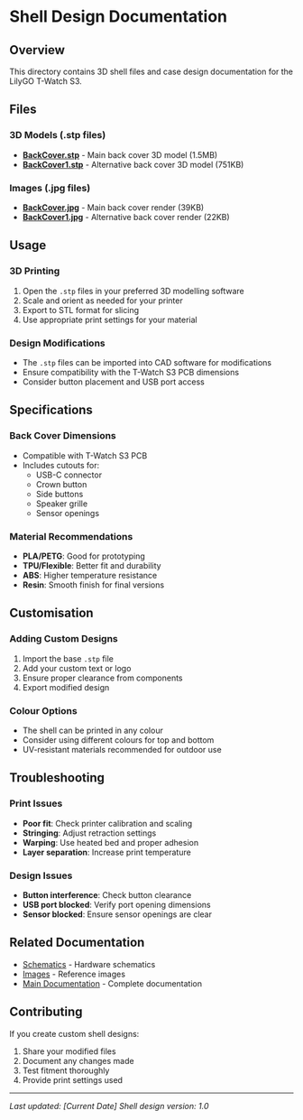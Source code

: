 # Shell Design Documentation

## Overview
This directory contains 3D shell files and case design documentation for the LilyGO T-Watch S3.

## Files

### 3D Models (.stp files)
- **[BackCover.stp](BackCover.stp)** - Main back cover 3D model (1.5MB)
- **[BackCover1.stp](BackCover1.stp)** - Alternative back cover 3D model (751KB)

### Images (.jpg files)
- **[BackCover.jpg](BackCover.jpg)** - Main back cover render (39KB)
- **[BackCover1.jpg](BackCover1.jpg)** - Alternative back cover render (22KB)

## Usage

### 3D Printing
1. Open the `.stp` files in your preferred 3D modelling software
2. Scale and orient as needed for your printer
3. Export to STL format for slicing
4. Use appropriate print settings for your material

### Design Modifications
- The `.stp` files can be imported into CAD software for modifications
- Ensure compatibility with the T-Watch S3 PCB dimensions
- Consider button placement and USB port access

## Specifications

### Back Cover Dimensions
- Compatible with T-Watch S3 PCB
- Includes cutouts for:
  - USB-C connector
  - Crown button
  - Side buttons
  - Speaker grille
  - Sensor openings

### Material Recommendations
- **PLA/PETG**: Good for prototyping
- **TPU/Flexible**: Better fit and durability
- **ABS**: Higher temperature resistance
- **Resin**: Smooth finish for final versions

## Customisation

### Adding Custom Designs
1. Import the base `.stp` file
2. Add your custom text or logo
3. Ensure proper clearance from components
4. Export modified design

### Colour Options
- The shell can be printed in any colour
- Consider using different colours for top and bottom
- UV-resistant materials recommended for outdoor use

## Troubleshooting

### Print Issues
- **Poor fit**: Check printer calibration and scaling
- **Stringing**: Adjust retraction settings
- **Warping**: Use heated bed and proper adhesion
- **Layer separation**: Increase print temperature

### Design Issues
- **Button interference**: Check button clearance
- **USB port blocked**: Verify port opening dimensions
- **Sensor blocked**: Ensure sensor openings are clear

## Related Documentation
- [Schematics](../schematic/) - Hardware schematics
- [Images](../images/) - Reference images
- [Main Documentation](../README.md) - Complete documentation

## Contributing
If you create custom shell designs:
1. Share your modified files
2. Document any changes made
3. Test fitment thoroughly
4. Provide print settings used

---

*Last updated: [Current Date]*
*Shell design version: 1.0*

